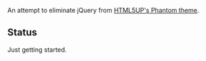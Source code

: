 An attempt to eliminate jQuery from [HTML5UP's Phantom theme](https://html5up.net/phantom).

## Status

Just getting started.
